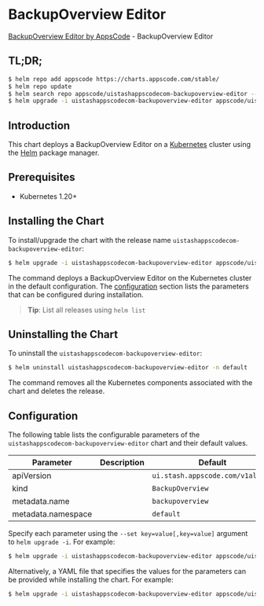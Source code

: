 # BackupOverview Editor

[BackupOverview Editor by AppsCode](https://appscode.com) - BackupOverview Editor

## TL;DR;

```bash
$ helm repo add appscode https://charts.appscode.com/stable/
$ helm repo update
$ helm search repo appscode/uistashappscodecom-backupoverview-editor --version=v0.24.0
$ helm upgrade -i uistashappscodecom-backupoverview-editor appscode/uistashappscodecom-backupoverview-editor -n default --create-namespace --version=v0.24.0
```

## Introduction

This chart deploys a BackupOverview Editor on a [Kubernetes](http://kubernetes.io) cluster using the [Helm](https://helm.sh) package manager.

## Prerequisites

- Kubernetes 1.20+

## Installing the Chart

To install/upgrade the chart with the release name `uistashappscodecom-backupoverview-editor`:

```bash
$ helm upgrade -i uistashappscodecom-backupoverview-editor appscode/uistashappscodecom-backupoverview-editor -n default --create-namespace --version=v0.24.0
```

The command deploys a BackupOverview Editor on the Kubernetes cluster in the default configuration. The [configuration](#configuration) section lists the parameters that can be configured during installation.

> **Tip**: List all releases using `helm list`

## Uninstalling the Chart

To uninstall the `uistashappscodecom-backupoverview-editor`:

```bash
$ helm uninstall uistashappscodecom-backupoverview-editor -n default
```

The command removes all the Kubernetes components associated with the chart and deletes the release.

## Configuration

The following table lists the configurable parameters of the `uistashappscodecom-backupoverview-editor` chart and their default values.

|     Parameter      | Description |                   Default                   |
|--------------------|-------------|---------------------------------------------|
| apiVersion         |             | <code>ui.stash.appscode.com/v1alpha1</code> |
| kind               |             | <code>BackupOverview</code>                 |
| metadata.name      |             | <code>backupoverview</code>                 |
| metadata.namespace |             | <code>default</code>                        |


Specify each parameter using the `--set key=value[,key=value]` argument to `helm upgrade -i`. For example:

```bash
$ helm upgrade -i uistashappscodecom-backupoverview-editor appscode/uistashappscodecom-backupoverview-editor -n default --create-namespace --version=v0.24.0 --set apiVersion=ui.stash.appscode.com/v1alpha1
```

Alternatively, a YAML file that specifies the values for the parameters can be provided while
installing the chart. For example:

```bash
$ helm upgrade -i uistashappscodecom-backupoverview-editor appscode/uistashappscodecom-backupoverview-editor -n default --create-namespace --version=v0.24.0 --values values.yaml
```
